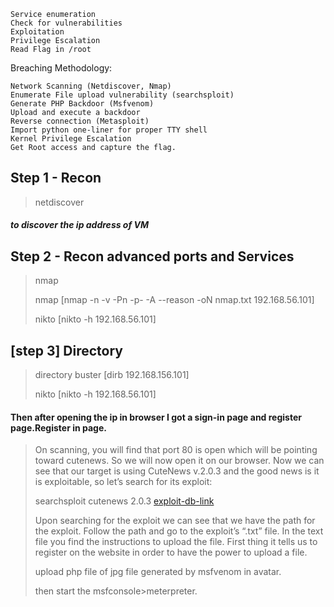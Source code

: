 
    Service enumeration
    Check for vulnerabilities
    Exploitation
    Privilege Escalation
    Read Flag in /root

Breaching Methodology:

    Network Scanning (Netdiscover, Nmap)
    Enumerate File upload vulnerability (searchsploit)
    Generate PHP Backdoor (Msfvenom)
    Upload and execute a backdoor
    Reverse connection (Metasploit)
    Import python one-liner for proper TTY shell
    Kernel Privilege Escalation
    Get Root access and capture the flag.



## Step 1 - Recon
> netdiscover  
##### to discover the ip address of VM

## Step 2 - Recon advanced ports and Services
> nmap 
>
>nmap [nmap -n -v -Pn -p- -A --reason -oN nmap.txt 192.168.56.101]
>
>nikto [nikto -h 192.168.56.101]

## [step 3] Directory
> directory buster [dirb  192.168.156.101]
>
> nikto [nikto -h 192.168.56.101]

#### Then after opening the ip in browser I got a sign-in page and register page.Register in page.
>On scanning, you will find that port 80 is open which will be pointing toward cutenews. So we will now open it on our browser.
>Now we can see that our target is using CuteNews v.2.0.3 and the good news is it is exploitable, so let’s search for its exploit:
>
>searchsploit cutenews 2.0.3 [exploit-db-link](https://www.exploit-db.com/exploits/37474)
>
>Upon searching for the exploit we can see that we have the path for the exploit. Follow the path and go to the exploit’s “.txt” file. In the text file you find the instructions to upload the file. First thing it tells us to register on the website in order to have the power to upload a file.
>
>upload php file of jpg file generated by msfvenom in avatar.
>
>then start the msfconsole>meterpreter.
